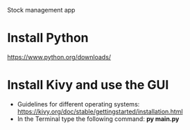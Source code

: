 Stock management app

# Install Python

https://www.python.org/downloads/

# Install Kivy and use the GUI

- Guidelines for different operating systems: https://kivy.org/doc/stable/gettingstarted/installation.html
- In the Terminal type the following command: **py main.py**
